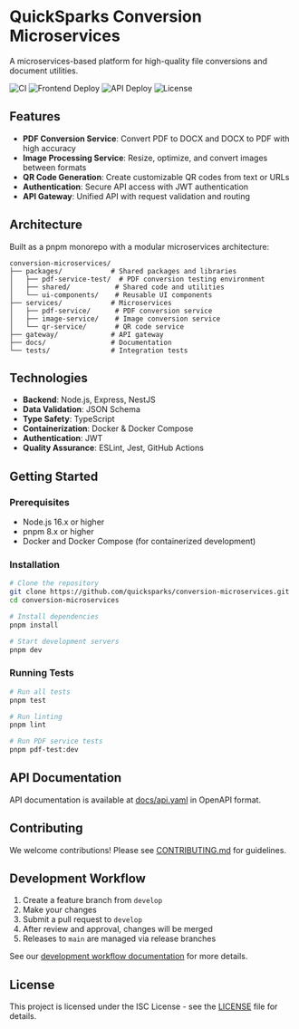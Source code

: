 # QuickSparks Conversion Microservices

A microservices-based platform for high-quality file conversions and document utilities.

![CI](https://github.com/QuickSparks/PDFSpark/actions/workflows/ci.yml/badge.svg)
![Frontend Deploy](https://github.com/QuickSparks/PDFSpark/actions/workflows/deploy-frontend.yml/badge.svg)
![API Deploy](https://github.com/QuickSparks/PDFSpark/actions/workflows/deploy-api.yml/badge.svg)
![License](https://img.shields.io/badge/license-ISC-blue.svg)

## Features

- **PDF Conversion Service**: Convert PDF to DOCX and DOCX to PDF with high accuracy
- **Image Processing Service**: Resize, optimize, and convert images between formats
- **QR Code Generation**: Create customizable QR codes from text or URLs
- **Authentication**: Secure API access with JWT authentication
- **API Gateway**: Unified API with request validation and routing

## Architecture

Built as a pnpm monorepo with a modular microservices architecture:

```
conversion-microservices/
├── packages/            # Shared packages and libraries
│   ├── pdf-service-test/  # PDF conversion testing environment
│   ├── shared/           # Shared code and utilities
│   └── ui-components/    # Reusable UI components
├── services/            # Microservices
│   ├── pdf-service/      # PDF conversion service
│   ├── image-service/    # Image conversion service
│   └── qr-service/       # QR code service
├── gateway/             # API gateway
├── docs/                # Documentation
└── tests/               # Integration tests
```

## Technologies

- **Backend**: Node.js, Express, NestJS
- **Data Validation**: JSON Schema
- **Type Safety**: TypeScript
- **Containerization**: Docker & Docker Compose
- **Authentication**: JWT
- **Quality Assurance**: ESLint, Jest, GitHub Actions

## Getting Started

### Prerequisites

- Node.js 16.x or higher
- pnpm 8.x or higher
- Docker and Docker Compose (for containerized development)

### Installation

```bash
# Clone the repository
git clone https://github.com/quicksparks/conversion-microservices.git
cd conversion-microservices

# Install dependencies
pnpm install

# Start development servers
pnpm dev
```

### Running Tests

```bash
# Run all tests
pnpm test

# Run linting
pnpm lint

# Run PDF service tests
pnpm pdf-test:dev
```

## API Documentation

API documentation is available at [docs/api.yaml](./docs/api.yaml) in OpenAPI format.

## Contributing

We welcome contributions! Please see [CONTRIBUTING.md](./CONTRIBUTING.md) for guidelines.

## Development Workflow

1. Create a feature branch from `develop`
2. Make your changes
3. Submit a pull request to `develop`
4. After review and approval, changes will be merged
5. Releases to `main` are managed via release branches

See our [development workflow documentation](./docs/workflow.md) for more details.

## License

This project is licensed under the ISC License - see the [LICENSE](LICENSE) file for details.